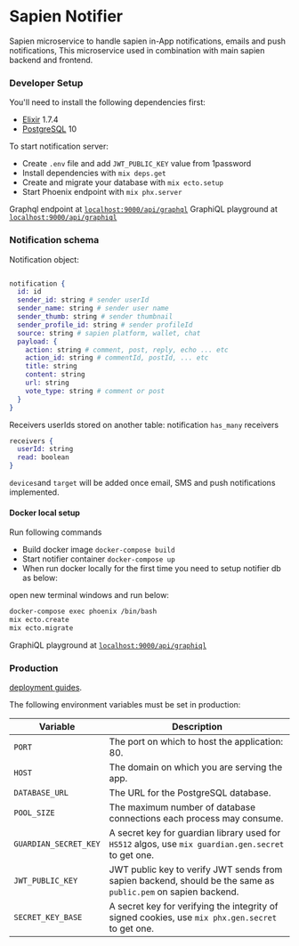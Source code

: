 # Sapien Notifier
Sapien microservice to handle sapien in-App notifications, emails and push notifications, This microservice used in combination with main sapien backend and frontend.

### Developer Setup

You'll need to install the following dependencies first:
* [Elixir](https://elixir-lang.org/install.html) 1.7.4
* [PostgreSQL](https://postgresapp.com/) 10

To start notification server:
* Create `.env` file and add `JWT_PUBLIC_KEY` value from 1password
* Install dependencies with `mix deps.get`
* Create and migrate your database with `mix ecto.setup`
* Start Phoenix endpoint with `mix phx.server`

Graphql endpoint at [`localhost:9000/api/graphql`](http://localhost:9000/api/graphql)
GraphiQL playground at [`localhost:9000/api/graphiql`](http://localhost:9000/api/graphiql)

### Notification schema

Notification object:

```elixir

notification {
  id: id
  sender_id: string # sender userId
  sender_name: string # sender user name
  sender_thumb: string # sender thumbnail
  sender_profile_id: string # sender profileId
  source: string # sapien platform, wallet, chat
  payload: {
    action: string # comment, post, reply, echo ... etc
    action_id: string # commentId, postId, ... etc
    title: string
    content: string
    url: string
    vote_type: string # comment or post
  }
}
```

Receivers userIds stored on another table: notification `has_many` receivers

```elixir
receivers {
  userId: string
  read: boolean
}

```

`devices`and `target` will be added once email, SMS and push notifications implemented.

#### Docker local setup

Run following commands

* Build docker image `docker-compose build`
* Start notifier container `docker-compose up`
* When run docker locally for the first time you need to setup notifier db as below:

open new terminal windows and run below:

```bash
docker-compose exec phoenix /bin/bash
mix ecto.create
mix ecto.migrate
```

GraphiQL playground at [`localhost:9000/api/graphiql`](http://localhost:9000/api/graphiql)

### Production

[deployment guides](https://hexdocs.pm/phoenix/deployment.html).

The following environment variables must be set in production:

<table>
  <thead>
    <tr>
      <th>Variable</th>
      <th>Description</th>
    </tr>
  <thead>
  <tbody>
    <tr>
      <td><code>PORT</code></td>
      <td>The port on which to host the application: 80.</td>
    </tr>
    <tr>
      <td><code>HOST</code></td>
      <td>The domain on which you are serving the app.</td>
    </tr>
    <tr>
      <td><code>DATABASE_URL</code></td>
      <td>The URL for the PostgreSQL database.</td>
    </tr>
    <tr>
      <td><code>POOL_SIZE</code></td>
      <td>The maximum number of database connections each process may consume.</td>
    </tr>
    <tr>
      <td><code>GUARDIAN_SECRET_KEY</code></td>
      <td>A secret key for guardian library used for <code>HS512</code> algos, use <code>mix guardian.gen.secret</code> to get one.</td>
    </tr>
    <tr>
      <td><code>JWT_PUBLIC_KEY</code></td>
      <td>JWT public key to verify JWT sends from sapien backend, should be the same as <code>public.pem</code> on sapien backend.</td>
    </tr>
    <tr>
      <td><code>SECRET_KEY_BASE</code></td>
      <td>A secret key for verifying the integrity of signed cookies, use <code>mix phx.gen.secret</code> to get one.</td>
    </tr>
  </tbody>
</table>
